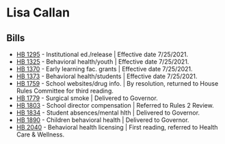 # Lisa Callan
## Bills
* [HB 1295](/bill/2021-22/hb/1295/) - Institutional ed./release | Effective date 7/25/2021.
* [HB 1325](/bill/2021-22/hb/1325/) - Behavioral health/youth | Effective date 7/25/2021.
* [HB 1370](/bill/2021-22/hb/1370/) - Early learning fac. grants | Effective date 7/25/2021.
* [HB 1373](/bill/2021-22/hb/1373/) - Behavioral health/students | Effective date 7/25/2021.
* [HB 1759](/bill/2021-22/hb/1759/) - School websites/drug info. | By resolution, returned to House Rules Committee for third reading.
* [HB 1779](/bill/2021-22/hb/1779/) - Surgical smoke | Delivered to Governor.
* [HB 1803](/bill/2021-22/hb/1803/) - School director compensation | Referred to Rules 2 Review.
* [HB 1834](/bill/2021-22/hb/1834/) - Student absences/mental hlth | Delivered to Governor.
* [HB 1890](/bill/2021-22/hb/1890/) - Children behavioral health | Delivered to Governor.
* [HB 2040](/bill/2021-22/hb/2040/) - Behavioral health licensing | First reading, referred to Health Care & Wellness.
